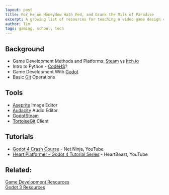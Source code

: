 ```yaml
---
layout: post
title: For He on Honeydew Hath Fed, and Drank the Milk of Paradise
excerpt: A growing list of resources for teaching a video game design course to hippie children at Xanadu.
author: Tim
tags: gaming, school, tech
---
```


## Background
* Game Development Methods and Platforms: [Steam](https://store.steampowered.com/) vs [Itch.io](https://itch.io/)
* Intro to Python - [CodeHS](https://codehs.com/)?
* Game Development With [Godot](https://godotengine.org/) 
* Basic [Git](https://git-scm.com/) Operations 

## Tools
* [Aseprite](https://www.aseprite.org/) Image Editor
* [Audacity](https://www.audacityteam.org/) Audio Editor
* [GodotSteam](https://godotsteam.com/) 
* [TortoiseGit](https://tortoisegit.org/) Client

## Tutorials
* [Godot 4 Crash Course](https://www.youtube.com/playlist?list=PL4cUxeGkcC9iHCXBpxbdsOByZ55Ez4bgF) - Net Ninja, YouTube  
* [Heart Platformer - Godot 4 Tutorial Series](https://www.youtube.com/playlist?list=PL9FzW-m48fn0i9GYBoTY-SI3yOBZjH1kJ) - HeartBeast, YouTube

## Related:  
[Game Development Resources](/2022/06/14/game-dev.html)  
[Godot 3 Resources](/2022/09/23/godot.html)
